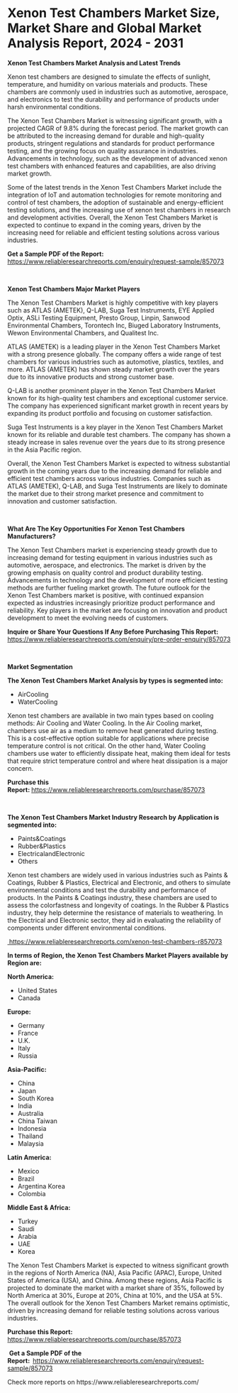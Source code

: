 <p><h1>Xenon Test Chambers Market Size, Market Share and Global Market Analysis Report, 2024 - 2031</h1></p><p><strong>Xenon Test Chambers Market Analysis and Latest Trends</strong></p>
<p><p>Xenon test chambers are designed to simulate the effects of sunlight, temperature, and humidity on various materials and products. These chambers are commonly used in industries such as automotive, aerospace, and electronics to test the durability and performance of products under harsh environmental conditions.</p><p>The Xenon Test Chambers Market is witnessing significant growth, with a projected CAGR of 9.8% during the forecast period. The market growth can be attributed to the increasing demand for durable and high-quality products, stringent regulations and standards for product performance testing, and the growing focus on quality assurance in industries. Advancements in technology, such as the development of advanced xenon test chambers with enhanced features and capabilities, are also driving market growth.</p><p>Some of the latest trends in the Xenon Test Chambers Market include the integration of IoT and automation technologies for remote monitoring and control of test chambers, the adoption of sustainable and energy-efficient testing solutions, and the increasing use of xenon test chambers in research and development activities. Overall, the Xenon Test Chambers Market is expected to continue to expand in the coming years, driven by the increasing need for reliable and efficient testing solutions across various industries.</p></p>
<p><strong>Get a Sample PDF of the Report:&nbsp;</strong> <a href="https://www.reliableresearchreports.com/enquiry/request-sample/857073">https://www.reliableresearchreports.com/enquiry/request-sample/857073</a></p>
<p>&nbsp;</p>
<p><strong>Xenon Test Chambers Major Market Players</strong></p>
<p><p>The Xenon Test Chambers Market is highly competitive with key players such as ATLAS (AMETEK), Q-LAB, Suga Test Instruments, EYE Applied Optix, ASLi Testing Equipment, Presto Group, Linpin, Sanwood Environmental Chambers, Torontech Inc, Biuged Laboratory Instruments, Wewon Environmental Chambers, and Qualitest Inc. </p><p>ATLAS (AMETEK) is a leading player in the Xenon Test Chambers Market with a strong presence globally. The company offers a wide range of test chambers for various industries such as automotive, plastics, textiles, and more. ATLAS (AMETEK) has shown steady market growth over the years due to its innovative products and strong customer base.</p><p>Q-LAB is another prominent player in the Xenon Test Chambers Market known for its high-quality test chambers and exceptional customer service. The company has experienced significant market growth in recent years by expanding its product portfolio and focusing on customer satisfaction.</p><p>Suga Test Instruments is a key player in the Xenon Test Chambers Market known for its reliable and durable test chambers. The company has shown a steady increase in sales revenue over the years due to its strong presence in the Asia Pacific region.</p><p>Overall, the Xenon Test Chambers Market is expected to witness substantial growth in the coming years due to the increasing demand for reliable and efficient test chambers across various industries. Companies such as ATLAS (AMETEK), Q-LAB, and Suga Test Instruments are likely to dominate the market due to their strong market presence and commitment to innovation and customer satisfaction.</p></p>
<p>&nbsp;</p>
<p><strong>What Are The Key Opportunities For Xenon Test Chambers Manufacturers?</strong></p>
<p><p>The Xenon Test Chambers market is experiencing steady growth due to increasing demand for testing equipment in various industries such as automotive, aerospace, and electronics. The market is driven by the growing emphasis on quality control and product durability testing. Advancements in technology and the development of more efficient testing methods are further fueling market growth. The future outlook for the Xenon Test Chambers market is positive, with continued expansion expected as industries increasingly prioritize product performance and reliability. Key players in the market are focusing on innovation and product development to meet the evolving needs of customers.</p></p>
<p><strong>Inquire or Share Your Questions If Any Before Purchasing This Report:</strong> <a href="https://www.reliableresearchreports.com/enquiry/pre-order-enquiry/857073">https://www.reliableresearchreports.com/enquiry/pre-order-enquiry/857073</a></p>
<p>&nbsp;</p>
<p><strong>Market Segmentation</strong></p>
<p><strong>The Xenon Test Chambers Market Analysis by types is segmented into:</strong></p>
<p><ul><li>AirCooling</li><li>WaterCooling</li></ul></p>
<p><p>Xenon test chambers are available in two main types based on cooling methods: Air Cooling and Water Cooling. In the Air Cooling market, chambers use air as a medium to remove heat generated during testing. This is a cost-effective option suitable for applications where precise temperature control is not critical. On the other hand, Water Cooling chambers use water to efficiently dissipate heat, making them ideal for tests that require strict temperature control and where heat dissipation is a major concern.</p></p>
<p><strong>Purchase this Report:&nbsp;</strong><a href="https://www.reliableresearchreports.com/purchase/857073">https://www.reliableresearchreports.com/purchase/857073</a></p>
<p>&nbsp;</p>
<p><strong>The Xenon Test Chambers Market Industry Research by Application is segmented into:</strong></p>
<p><ul><li>Paints&Coatings</li><li>Rubber&Plastics</li><li>ElectricalandElectronic</li><li>Others</li></ul></p>
<p><p>Xenon test chambers are widely used in various industries such as Paints & Coatings, Rubber & Plastics, Electrical and Electronic, and others to simulate environmental conditions and test the durability and performance of products. In the Paints & Coatings industry, these chambers are used to assess the colorfastness and longevity of coatings. In the Rubber & Plastics industry, they help determine the resistance of materials to weathering. In the Electrical and Electronic sector, they aid in evaluating the reliability of components under different environmental conditions.</p></p>
<p><a href="https://www.reliableresearchreports.com/xenon-test-chambers-r857073">&nbsp;https://www.reliableresearchreports.com/xenon-test-chambers-r857073</a></p>
<p><strong>In terms of Region, the Xenon Test Chambers Market Players available by Region are:</strong></p>
<p>
    <p> <strong> North America: </strong>
        <ul>
            <li>United States</li>
            <li>Canada</li>
        </ul>
        </p> 
    <p> <strong> Europe: </strong>
        <ul>
            <li>Germany</li>
            <li>France</li>
            <li>U.K.</li>
            <li>Italy</li>
            <li>Russia</li>
        </ul>
        </p> 
    <p> <strong> Asia-Pacific: </strong>
        <ul>
            <li>China</li>
            <li>Japan</li>
            <li>South Korea</li>
            <li>India</li>
            <li>Australia</li>
            <li>China Taiwan</li>
            <li>Indonesia</li>
            <li>Thailand</li>
            <li>Malaysia</li>
        </ul>
        </p> 
    <p> <strong> Latin America: </strong>
        <ul>
            <li>Mexico</li>
            <li>Brazil</li>
            <li>Argentina Korea</li>
            <li>Colombia</li>
        </ul>
        </p> 
    <p> <strong> Middle East & Africa: </strong>
        <ul>
            <li>Turkey</li>
            <li>Saudi</li>
            <li>Arabia</li>
            <li>UAE</li>
            <li>Korea</li>
        </ul>
    </p>
    </p>
<p><p>The Xenon Test Chambers Market is expected to witness significant growth in the regions of North America (NA), Asia Pacific (APAC), Europe, United States of America (USA), and China. Among these regions, Asia Pacific is projected to dominate the market with a market share of 35%, followed by North America at 30%, Europe at 20%, China at 10%, and the USA at 5%. The overall outlook for the Xenon Test Chambers Market remains optimistic, driven by increasing demand for reliable testing solutions across various industries.</p></p>
<p><strong>Purchase this Report: </strong><a href="https://www.reliableresearchreports.com/purchase/857073">https://www.reliableresearchreports.com/purchase/857073</a></p>
<p>&nbsp;<strong>Get a Sample PDF of the Report:&nbsp;&nbsp;</strong><a href="https://www.reliableresearchreports.com/enquiry/request-sample/857073">https://www.reliableresearchreports.com/enquiry/request-sample/857073</a></p>
<p><strong></strong></p>
<p>Check more reports on https://www.reliableresearchreports.com/</p>
